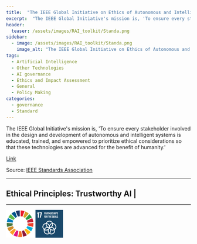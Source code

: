 ```yaml
---
title:  "The IEEE Global Initiative on Ethics of Autonomous and Intelligent Systems"  
excerpt:  "The IEEE Global Initiative's mission is, 'To ensure every stakeholder involved in the design and development of autonomous and intelligent systems is educated, trained, and empowered to prioritize ethical considerations so that these techno (...)"  
header:
  teaser: /assets/images/RAI_toolkit/Standa.png
sidebar:
  - image: /assets/images/RAI_toolkit/Standa.png
    image_alt: "The IEEE Global Initiative on Ethics of Autonomous and Intelligent Systems"
tags:
  - Artificial Intelligence
  - Other Technologies
  - AI governance
  - Ethics and Impact Assessment
  - General
  - Policy Making
categories:
  - governance
  - Standard
---
```

The IEEE Global Initiative's mission is, 'To ensure every stakeholder involved in the design and development of autonomous and intelligent systems is educated, trained, and empowered to prioritize ethical considerations so that these technologies are advanced for the benefit of humanity.'

[Link](https://standards.ieee.org/industry-connections/ec/autonomous-systems/)

Source: [IEEE Standards Association](https://standards.ieee.org/)

<hr>
<h2>Ethical Principles: Trustworthy AI | </h2>
<hr>

<img src="/assets/images/sdg/SDG_Wheel_WEB/SDG_Wheel_WEB.png" width="15%"/>
<img src="/assets/images/sdg/SDG_Icons_2019_WEB/E-WEB-Goal-17.png" Width = "15%"/>
